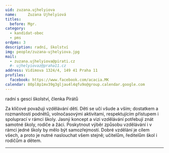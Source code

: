 ```yaml
---
uid: zuzana.ujhelyiova
name:     Zuzana Ujhelyiová
titles:
  before: Mgr. 
category:
  - kandidat-obec
  - pms  
ordpms: 3
description: radní, školství
img: people/zuzana-ujhelyiova.jpg
mail:
  - zuzana.ujhelyiova@pirati.cz
  #- ujhelyiovaz@praha11.cz
address: Vidimova 1324/4, 149 41 Praha 11
profiles:
  facebook: https://www.facebook.com/acacia.MK
calendar: 80pl8p1mv39g3gljau4l4qfu9o@group.calendar.google.com
---
```


radní s gescí školství, členka Pirátů

Za klíčové považuji vzdělávání dětí. Děti se učí všude a vším; dostatkem a rozmanitostí podnětů, volnočasovými aktivitami, respektujícím přístupem i spoluprací v rámci školy. Jasný koncept a vizi vzdělávání potřebují znát samotné školy, rodiče a žáci. Poskytnout výběr způsobu vzdělávání i v rámci jedné školy by mělo být samozřejmostí. Dobré vzdělání je cílem všech, a proto je nutné naslouchat všem stejně; učitelům, ředitelům škol i rodičům a dětem.

---
